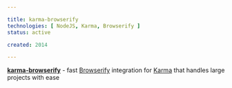 ```yaml
---

title: karma-browserify
technologies: [ NodeJS, Karma, Browserify ]
status: active

created: 2014

---
```



__[karma-browserify](https://github.com/nikku/karma-bro)__ - fast [Browserify](http://browserify.org) integration for [Karma](http://karma-runner.github.io) that handles large projects with ease